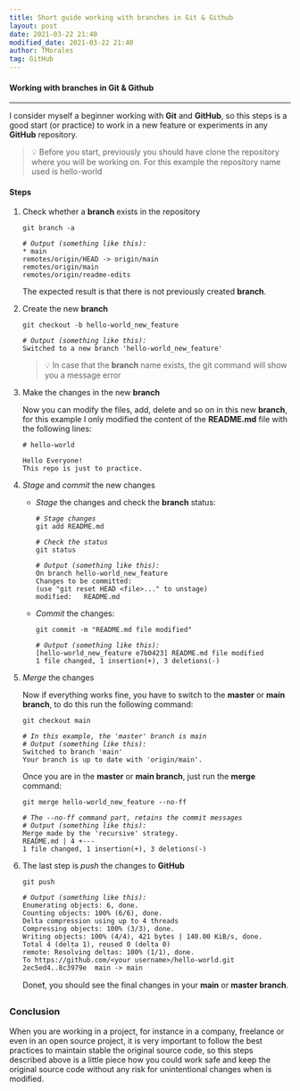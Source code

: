 ```yaml
---
title: Short guide working with branches in Git & Github
layout: post
date: 2021-03-22 21:40
modified_date: 2021-03-22 21:40
author: TMorales
tag: GitHub
---
```

#### Working with branches in Git & Github  
---
I consider myself a beginner working with **Git** and **GitHub**, so this steps is a good start (or practice) to work in a new feature or experiments in any **GitHub** repository.  

> 💡 Before you start, previously you should have clone the repository where you will be working on. For this example the repository name used is hello-world  

#### Steps  
1. Check whether a **branch** exists in the repository  

    `git branch -a`  

    _`# Output (something like this):`_  
    `* main`  
    `remotes/origin/HEAD -> origin/main`  
    `remotes/origin/main`  
    `remotes/origin/readme-edits`  

    The expected result is that there is not previously created **branch**.  

2. Create the new **branch**  

    `git checkout -b hello-world_new_feature`  

    _`# Output (something like this):`_  
    `Switched to a new branch 'hello-world_new_feature'`  

    > 💡 In case that the **branch** name exists, the git command will show you a message error  

3. Make the changes in the new **branch**  
    
    Now you can modify the files, add, delete and so on in this new **branch**, for this example I only modified the content of the **README.md** file with the following lines:  

    `# hello-world`  

    `Hello Everyone!`  
    `This repo is just to practice.`  

4. _Stage_ and _commit_ the new changes  

    - _Stage_ the changes and check the **branch** status:  

        _`# Stage changes`_  
        `git add README.md`  

        _`# Check the status`_  
        `git status`  

        _`# Output (something like this):`_  
        `On branch hello-world_new_feature`  
        `Changes to be committed:`  
        `(use "git reset HEAD <file>..." to unstage)`  
            `modified:   README.md`  
    
    - _Commit_ the changes:  

        `git commit -m "README.md file modified"`  

        _`# Output (something like this):`_  
        `[hello-world_new_feature e7b0423] README.md file modified`  
        `1 file changed, 1 insertion(+), 3 deletions(-)`  

5. _Merge_ the changes  

    Now if everything works fine, you have to switch to the **master** or **main branch**, to do this run the following command:  

    `git checkout main`  

    _`# In this example, the 'master' branch is main`_  
    _`# Output (something like this):`_  
    `Switched to branch 'main'`  
    `Your branch is up to date with 'origin/main'.`  

    Once you are in the **master** or **main branch**, just run the **merge** command:  

    `git merge hello-world_new_feature --no-ff`  

    _`# The --no-ff command part, retains the commit messages`_  
    _`# Output (something like this):`_  
    `Merge made by the 'recursive' strategy.`  
    `README.md | 4 +---`  
    `1 file changed, 1 insertion(+), 3 deletions(-)`  

6. The last step is _push_ the changes to **GitHub**  

    `git push`  

    _`# Output (something like this):`_  
    `Enumerating objects: 6, done.`  
    `Counting objects: 100% (6/6), done.`  
    `Delta compression using up to 4 threads`  
    `Compressing objects: 100% (3/3), done.`  
    `Writing objects: 100% (4/4), 421 bytes | 140.00 KiB/s, done.`  
    `Total 4 (delta 1), reused 0 (delta 0)`  
    `remote: Resolving deltas: 100% (1/1), done.`  
    `To https://github.com/<your username>/hello-world.git`  
    `2ec5ed4..8c3979e  main -> main`  

    Done❗, you should see the final changes in your **main** or **master branch**.

### Conclusion  

When you are working in a project, for instance in a company, freelance or even in an open source project, it is very important to follow the best practices to maintain stable the original source code, so this steps described above is a little piece how you could work safe and keep the original source code without any risk for unintentional changes when is modified.
